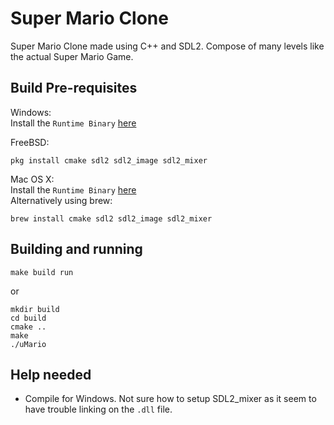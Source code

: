 # Super Mario Clone
Super Mario Clone made using C++ and SDL2. Compose of many levels like the actual Super Mario Game. 

## Build Pre-requisites
Windows:  
Install the `Runtime Binary` [here](https://www.libsdl.org/download-2.0.php)

FreeBSD:
```
pkg install cmake sdl2 sdl2_image sdl2_mixer
```

Mac OS X:  
Install the `Runtime Binary` [here](https://www.libsdl.org/download-2.0.php)  
Alternatively using brew:
```
brew install cmake sdl2 sdl2_image sdl2_mixer
```

## Building and running

```
make build run
```
or 
```
mkdir build
cd build
cmake ..
make
./uMario
```

## Help needed
- Compile for Windows. Not sure how to setup SDL2_mixer as it seem to have trouble linking on the `.dll` file.
